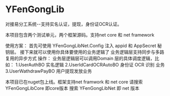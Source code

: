 # YFenGongLib
对接易分工系统--支持实名认证，提现，身份证OCR认证。

本项目包含两个测试单元，两个框架源码。支持net core 和 net framework

使用方案：
首先可使用 YFenGongLibNet.Config 注入 appid 和 AppSecret 秘钥层。
接下来就可以使用你具体要使用的业务逻辑了
业务逻辑层支持同步与多路复用的异步方式
操作：
业务层逻辑层可以调用Domain 层的具体调度逻辑，比如：
1.UserAuthBO 实名逻辑
2.UserIdCardOCRAutoBO 身份证 OCR 识别 业务
3.UserWathdrawPayBO 用户提现发放业务 

本项目已在nuget包上线。框架支持net framwork 和 net core
请搜索 YFenGongLibCore 即core版本
搜索 YFenGongLibNet 即 net 版本


